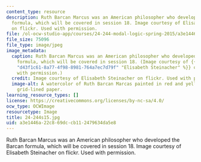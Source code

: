 ```yaml
---
content_type: resource
description: Ruth Barcan Marcus was an American philosopher who developed the Barcan
  formula, which will be covered in session 18. Image courtesy of Elisabeth Steinacher
  on flickr. Used with permission.
file: /ol-ocw-studio-app/courses/24-244-modal-logic-spring-2015/a3e1446a22c869dccb112479634da5e8_24-244s15.jpg
file_size: 75096
file_type: image/jpeg
image_metadata:
  caption: Ruth Barcan Marcus was an American philosopher who developed the Barcan
    formula, which will be covered in session 18. (Image courtesy of {{% resource_link
    "d43f1c61-8a77-4f98-8981-764a7ec7d79f" "Elisabeth Steinacher" %}} on flickr. Used
    with permission.)
  credit: Image courtesy of Elisabeth Steinacher on flickr. Used with permission.
  image-alt: A watercolor of Ruth Barcan Marcas painted in red and yellow hues on
    grid-lined paper.
learning_resource_types: []
license: https://creativecommons.org/licenses/by-nc-sa/4.0/
ocw_type: OCWImage
resourcetype: Image
title: 24-244s15.jpg
uid: a3e1446a-22c8-69dc-cb11-2479634da5e8
---
```

Ruth Barcan Marcus was an American philosopher who developed the Barcan formula, which will be covered in session 18. Image courtesy of Elisabeth Steinacher on flickr. Used with permission.